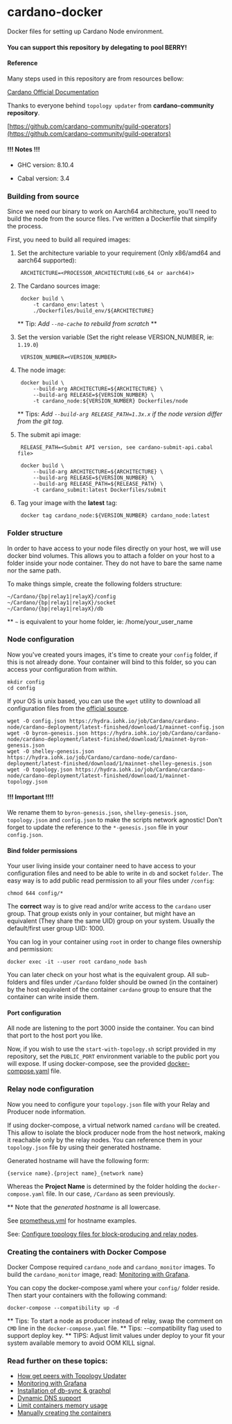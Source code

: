# cardano-docker
Docker files for setting up Cardano Node environment.

#### You can support this repository by delegating to pool BERRY!

#### Reference

Many steps used in this repository are from resources bellow:

[Cardano Official Documentation](https://docs.cardano.org/projects/cardano-node/en/latest/index.html)

Thanks to everyone behind `topology updater` from **cardano-community repository**.

[https://github.com/cardano-community/guild-operators](https://github.com/cardano-community/guild-operators)

#### !!! Notes !!!

* GHC version: 8.10.4

* Cabal version: 3.4

### Building from source 

Since we need our binary to work on Aarch64 architecture, you'll need to build the node from the source files.
I've written a Dockerfile that simplify the process.

First, you need to build all required images:
  
1. Set the architecture variable to your requirement (Only x86/amd64 and aarch64 supported):
  
        ARCHITECTURE=<PROCESSOR_ARCHITECTURE(x86_64 or aarch64)>
        
2. The Cardano sources image:
        
        docker build \
            -t cardano_env:latest \
            ./Dockerfiles/build_env/${ARCHITECTURE}

    ** Tip: _Add `--no-cache` to rebuild from scratch_ **

3. Set the version variable (Set the right release VERSION_NUMBER, ie: `1.19.0`)

        VERSION_NUMBER=<VERSION_NUMBER>

4. The node image:

        docker build \
            --build-arg ARCHITECTURE=${ARCHITECTURE} \
            --build-arg RELEASE=${VERSION_NUMBER} \
            -t cardano_node:${VERSION_NUMBER} Dockerfiles/node

    ** Tips: _Add `--build-arg RELEASE_PATH=1.3x.x` if the node version differ from the git tag._

5. The submit api image:

        RELEASE_PATH=<Submit API version, see cardano-submit-api.cabal file>

        docker build \
            --build-arg ARCHITECTURE=${ARCHITECTURE} \
            --build-arg RELEASE=${VERSION_NUMBER} \
            --build-arg RELEASE_PATH=${RELEASE_PATH} \
            -t cardano_submit:latest Dockerfiles/submit

6. Tag your image with the **latest** tag:

        docker tag cardano_node:${VERSION_NUMBER} cardano_node:latest

### Folder structure

In order to have access to your node files directly on your host, we will use docker bind volumes.
This allows you to attach a folder on your host to a folder inside your node container.
They do not have to bare the same name nor the same path.

To make things simple, create the following folders structure:

    ~/Cardano/{bp|relay1|relayX}/config
    ~/Cardano/{bp|relay1|relayX}/socket
    ~/Cardano/{bp|relay1|relayX}/db
                         
** `~` is equivalent to your home folder, ie: /home/your_user_name                         
                                  
### Node configuration

Now you've created yours images, it's time to create your `config` folder, if this is not already done.
Your container will bind to this folder, so you can access your configuration from within.

    mkdir config
    cd config
        
If your OS is unix based, you can use the `wget` utility to download all configuration files from the
[official source](https://hydra.iohk.io/job/Cardano/cardano-node/cardano-deployment/latest-finished/download/1/index.html).

    wget -O config.json https://hydra.iohk.io/job/Cardano/cardano-node/cardano-deployment/latest-finished/download/1/mainnet-config.json
    wget -O byron-genesis.json https://hydra.iohk.io/job/Cardano/cardano-node/cardano-deployment/latest-finished/download/1/mainnet-byron-genesis.json
    wget -O shelley-genesis.json https://hydra.iohk.io/job/Cardano/cardano-node/cardano-deployment/latest-finished/download/1/mainnet-shelley-genesis.json
    wget -O topology.json https://hydra.iohk.io/job/Cardano/cardano-node/cardano-deployment/latest-finished/download/1/mainnet-topology.json

#### !!! Important !!!!
We rename them to `byron-genesis.json`, `shelley-genesis.json`, `topology.json` and `config.json` to make the scripts network agnostic!
Don't forget to update the reference to the `*-genesis.json` file in your `config.json`.

#### Bind folder permissions

Your user living inside your container need to have access to your configuration files and need to be able
to write in `db` and socket `folder`.
The easy way is to add public read permission to all your files under `/config`:

    chmod 644 config/*
   
The **correct** way is to give read and/or write access to the `cardano` user group. That group exists only in your 
container, but might have an equivalent (They share the same UID) group on your system.
Usually the default/first user group UID: 1000.

You can log in your container using `root` in order to change files ownership and permission:

    docker exec -it --user root cardano_node bash

You can later check on your host what is the equivalent group. All sub-folders and files under `/Cardano` folder should be
owned (in the container) by the host equivalent of the container `cardano` group to ensure that the container can write inside them.
   
#### Port configuration
        
All node are listening to the port 3000 inside the container. You can bind that port to the host port you like.

Now, if you wish to use the `start-with-topology.sh` script provided in my repository, set the `PUBLIC_PORT` environment
variable to the public port you will expose. If using docker-compose, see the provided [docker-compose.yaml](docker-compose.yaml) file.
    
### Relay node configuration

Now you need to configure your `topology.json` file with your Relay and Producer node information.

If using docker-compose, a virtual network named `cardano` will be created. This allow to isolate the block producer node
from the host network, making it reachable only by the relay nodes. You can reference them in your `topology.json` file by using
their generated hostname.

Generated hostname will have the following form:

    {service name}.{project name}_{network name}

Whereas the **Project Name** is determined by the folder holding the `docker-compose.yaml` file. In our case, `/Cardano` as seen previously.

** Note that the *generated hostname* is all lowercase.

See [prometheus.yml](./Dockerfiles/monitor/files/prometheus.yml) for hostname examples.

See: [Configure topology files for block-producing and relay nodes](https://docs.cardano.org/projects/cardano-node/en/latest/stake-pool-operations/core_relay.html).

### Creating the containers with Docker Compose

Docker Compose required `cardano_node` and `cardano_monitor` images.
To build the `cardano_monitor` image, read: [Monitoring with Grafana](Docs/monitoring.md).

You can copy the docker-compose.yaml where your `config/` folder reside. Then start your containers with the 
following command:

    docker-compose --compatibility up -d

** Tips: To start a node as producer instead of relay, swap the comment on `CMD` line in the `docker-compose.yaml` file.
** Tips: --compatibility flag used to support deploy key.
** TIPS: Adjust limit values under deploy to your fit your system available memory to avoid OOM KILL signal.

### Read further on these topics:

- [How get peers with Topology Updater](Docs/topology.md)
- [Monitoring with Grafana](Docs/monitoring.md)
- [Installation of db-sync & graphql](../pool-monitor/Docs/db-sync.md)
- [Dynamic DNS support](Docs/dynamic_dns.md)
- [Limit containers memory usage](Docs/memory_limit.md)
- [Manually creating the containers](Docs/standalone-containers.md)
